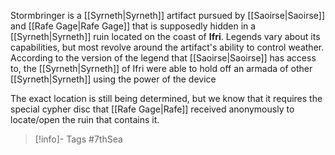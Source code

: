 Stormbringer is a [[Syrneth|Syrneth]] artifact pursued by [[Saoirse|Saoirse]] and [[Rafe Gage|Rafe Gage]] that is supposedly hidden in a [[Syrneth|Syrneth]] ruin located on the coast of **Ifri**.  Legends vary about its capabilities, but most revolve around the artifact's ability to control weather.  According to the version of the legend that [[Saoirse|Saoirse]] has access to, the [[Syrneth|Syrneth]] of Ifri were able to hold off an armada of other [[Syrneth|Syrneth]] using the power of the device

The exact location is still being determined, but we know that it requires the special cypher disc that [[Rafe Gage|Rafe]] received anonymously to locate/open the ruin that contains it.

> [!info]- Tags
> #7thSea 

